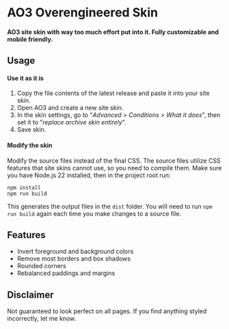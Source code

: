 # AO3 Overengineered Skin

#### AO3 site skin with way too much effort put into it. Fully customizable and mobile friendly.

## Usage

#### Use it as it is

1. Copy the file contents of the latest release and paste it into your site skin.
2. Open AO3 and create a new site skin.
3. In the skin settings, go to "*Advanced > Conditions > What it does*", then set it to "*replace archive skin entirely*".
4. Save skin.

#### Modify the skin

Modify the source files instead of the final CSS. The source files utilize CSS features that site skins cannot use, so you need to compile them.
Make sure you have Node.js 22 installed, then in the project root run:

```
npm install
npm run build
```

This generates the output files in the `dist` folder.
You will need to run `npm run build` again each time you make changes to a source file.

## Features

- Invert foreground and background colors
- Remove most borders and box shadows
- Rounded corners
- Rebalanced paddings and margins

## Disclaimer

Not guaranteed to look perfect on all pages. If you find anything styled incorrectly, let me know.